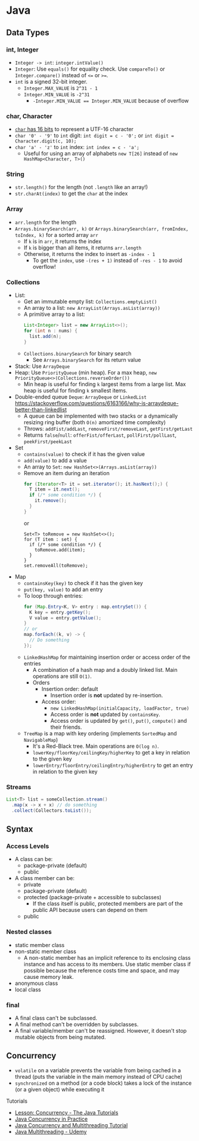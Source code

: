 # Java

## Data Types

### int, Integer

- `Integer -> int`: `integer.intValue()`
- `Integer`: Use `equals()` for equality check. Use `compareTo()` or `Integer.compare()` instead of `<=` or `>=`.
- `int` is a signed 32-bit integer.
  - `Integer.MAX_VALUE` is `2^31 - 1`
  - `Integer.MIN_VALUE` is `-2^31`
    - `-Integer.MIN_VALUE == Integer.MIN_VALUE` because of overflow

### char, Character

- [`char` has 16 bits](https://docs.oracle.com/javase/tutorial/i18n/text/unicode.html) to represent a UTF-16 character
- `char '0' - '9'` to `int` digit: `int digit = c - '0';` or `int digit = Character.digit(c, 10);`
- `char 'a' - 'z'` to `int` index: `int index = c - 'a';`
  - Useful for using an array of alphabets `new T[26]` instead of `new HashMap<Character, T>()`

### String

- `str.length()` for the length (not `.length` like an array!)
- `str.charAt(index)` to get the `char` at the index

### Array

- `arr.length` for the length
- `Arrays.binarySearch(arr, k)` or `Arrays.binarySearch(arr, fromIndex, toIndex, k)` for a sorted array `arr`
  - If `k` is in `arr`, it returns the index
  - If `k` is bigger than all items, it returns `arr.length`
  - Otherwise, it returns the index to insert as `-index - 1`
    - To get the `index`, use `-(res + 1)` instead of `-res - 1` to avoid overflow!

### Collections

- List:
  - Get an immutable empty list: `Collections.emptyList()`
  - An array to a list: `new ArrayList(Arrays.asList(array))`
  - A primitive array to a list:
    ```java
    List<Integer> list = new ArrayList<>();
    for (int n : nums) {
      list.add(n);
    }
    ```
  - `Collections.binarySearch` for binary search
    - See `Arrays.binarySearch` for its return value
- Stack: Use `ArrayDeque`
- Heap: Use `PriorityQueue` (min heap). For a max heap, `new PriorityQueue<>(Collections.reverseOrder())`
  - Min heap is useful for finding `k` largest items from a large list. Max heap is useful for finding `k` smallest items.
- Double-ended queue `Deque`: `ArrayDeque` or `LinkedList` https://stackoverflow.com/questions/6163166/why-is-arraydeque-better-than-linkedlist
  - A queue can be implemented with two stacks or a dynamically resizing ring buffer (both `O(n)` amortized time complexity)
  - Throws: `addFist/addLast`, `removeFirst/removeLast`, `getFirst/getLast`
  - Returns `false`/`null`: `offerFist/offerLast`, `pollFirst/pollLast`, `peekFirst/peekLast`
- Set
  - `contains(value)` to check if it has the given value
  - `add(value)` to add a value
  - An array to `Set`: `new HashSet<>(Arrays.asList(array))`
  - Remove an item during an iteration
    ```java
    for (Iterator<T> it = set.iterator(); it.hasNext();) {
      T item = it.next();
      if (/* some condition */) {
        it.remove();
      }
    }
    ```
    or
    ```
    Set<T> toRemove = new HashSet<>();
    for (T item : set) {
      if (/* some condition */) {
        toRemove.add(item);
      }
    }
    set.removeAll(toRemove);
    ```
- Map
  - `containsKey(key)` to check if it has the given key
  - `put(key, value)` to add an entry
  - To loop through entries:
    ```java
    for (Map.Entry<K, V> entry : map.entrySet()) {
      K key = entry.getKey();
      V value = entry.getValue();
    }
    // or
    map.forEach((k, v) -> {
      // Do something
    });
    ```
  - `LinkedHashMap` for maintaining insertion order or access order of the entries
    - A combination of a hash map and a doubly linked list. Main operations are still `O(1)`.
    - Orders
      - Insertion order: default
        - Insertion order is **not** updated by re-insertion.
      - Access order:
        - `new LinkedHashMap(initialCapacity, loadFactor, true)`
        - Access order is **not** updated by `containsKey`.
        - Access order is updated by `get()`, `put()`, `compute()` and their friends.
  - `TreeMap` is a map with key ordering (implements `SortedMap` and `NavigableMap`)
    - It's a Red-Black tree. Main operations are `O(log n)`.
    - `lowerKey/floorKey/ceilingKey/higherKey` to get a key in relation to the given key
    - `lowerEntry/floorEntry/ceilingEntry/higherEntry` to get an entry in relation to the given key

### Streams

```java
List<T> list = someCollection.stream()
  .map(x -> x + x) // do something
  .collect(Collectors.toList());
```

## Syntax

### Access Levels

- A class can be:
  - package-private (default)
  - public
- A class member can be:
  - private
  - package-private (default)
  - protected (package-private + accessible to subclasses)
    - If the class itself is public, protected members are part of the public API because users can depend on them
  - public

### Nested classes

- static member class
- non-static member class
  - A non-static member has an implicit reference to its enclosing class instance and has access to its members. Use static member class if possible because the reference costs time and space, and may cause memory leak.
- anonymous class
- local class

### final

- A final class can't be subclassed.
- A final method can't be overridden by subclasses.
- A final variable/member can't be reassigned. However, it doesn't stop mutable objects from being mutated.

## Concurrency

- `volatile` on a variable prevents the variable from being cached in a thread (puts the variable in the main memory instead of CPU cache)
- `synchronized` on a method (or a code block) takes a lock of the instance (or a given object) while executing it

Tutorials

- [Lesson: Concurrency - The Java Tutorials](https://docs.oracle.com/javase/tutorial/essential/concurrency/)
- [Java Concurrency in Practice](http://jcip.net/)
- [Java Concurrency and Multithreading Tutorial](http://tutorials.jenkov.com/java-concurrency/index.html)
- [Java Multithreading - Udemy](https://www.udemy.com/java-multithreading/)
